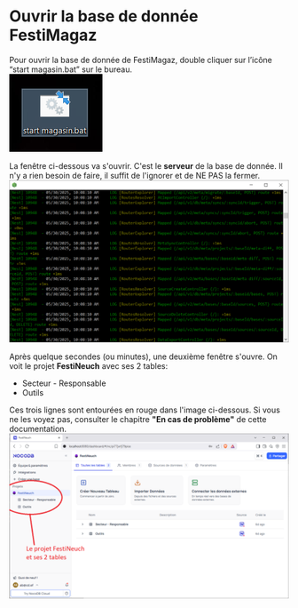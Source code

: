 # Ouvrir la base de donnée FestiMagaz
Pour ouvrir la base de donnée de FestiMagaz, double cliquer sur l’icône “start magasin.bat” sur le bureau.  
![start magasin.bat](img/start-magasin.png)  

La fenêtre ci-dessous va s'ouvrir. C'est le **serveur** de la base de donnée. Il n'y a rien besoin de faire, il suffit de l'ignorer et de NE PAS la fermer.  
![server logs](img/server-logs.png)  

Après quelque secondes (ou minutes), une deuxième fenêtre s'ouvre. On voit le projet **FestiNeuch** avec ses 2 tables:  
- Secteur - Responsable  
- Outils  
  
Ces trois lignes sont entourées en rouge dans l'image ci-dessous. Si vous ne les voyez pas, consulter le chapitre **"En cas de problème"** de cette documentation.
![home](img/home.png)  